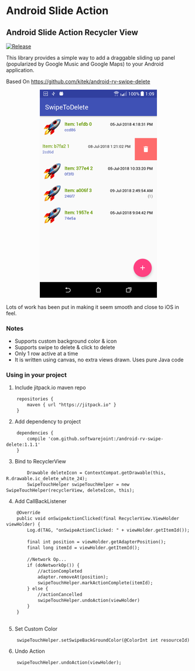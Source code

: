 Android Slide Action
=========================

## Android Slide Action Recycler View

[![Release](https://jitpack.io/v/softwarejoint/android-rv-swipe-delete.svg)](https://jitpack.io/#softwarejoint/android-rv-swipe-delete)

This library provides a simple way to add a draggable sliding up panel (popularized by Google Music and Google Maps) to your Android application.

Based On https://github.com/kitek/android-rv-swipe-delete

<p align="center">
  <img src="/screenshot/device-2018-06-30-075510.png" width="320" title="Example">
</p>

Lots of work has been put in making it seem smooth and close to iOS in feel.

### Notes

* Supports custom background color & icon 
* Supports swipe to delete & click to delete
* Only 1 row active at a time
* It is written using canvas, no extra views drawn. Uses pure Java code

### Using in your project

1. Include jitpack.io maven repo

```
    repositories {
        maven { url "https://jitpack.io" }
    }

```

2. Add dependency to project

```
    dependencies {
	    compile 'com.github.softwarejoint:/android-rv-swipe-delete:1.1.1'
	}

```

3. Bind to RecyclerView

```
        Drawable deleteIcon = ContextCompat.getDrawable(this, R.drawable.ic_delete_white_24);
        SwipeTouchHelper swipeTouchHelper = new SwipeTouchHelper(recyclerView, deleteIcon, this);
```

4. Add CallBackListener

```
    @Override
    public void onSwipeActionClicked(final RecyclerView.ViewHolder viewHolder) {
        Log.d(TAG, "onSwipeActionClicked: " + viewHolder.getItemId());
        
        final int position = viewHolder.getAdapterPosition();
        final long itemId = viewHolder.getItemId();

        //Network Op...
        if (doNetworkOp()) {
            //actionCompleted
            adapter.removeAt(position);
            swipeTouchHelper.markActionComplete(itemId);
        } else {
            //actionCancelled
            swipeTouchHelper.undoAction(viewHolder)
        }
    }
    
```

5. Set Custom Color


```
    swipeTouchHelper.setSwipeBackGroundColor(@ColorInt int resourceId) 
```

6. Undo Action

```
    swipeTouchHelper.undoAction(viewHolder);
```